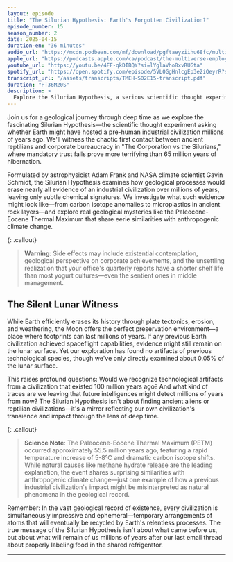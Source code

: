 ```yaml
---
layout: episode
title: "The Silurian Hypothesis: Earth's Forgotten Civilization?"
episode_number: 15
season_number: 2
date: 2025-04-15
duration-en: "36 minutes"
audio_url: "https://mcdn.podbean.com/mf/download/pgftaeyziihu68fc/multiverse-employee-handbook-s02e15-silurian-hypothesis.mp3"
apple_url: "https://podcasts.apple.com/ca/podcast/the-multiverse-employee-handbook/id1764134739?i=1000703661287"
youtube_url: "https://youtu.be/4FF-qkDIBQY?si=lYglaVho8xvRUGta"
spotify_url: "https://open.spotify.com/episode/5VL0GgHnlcgEp3e2iQeyrR?si=xSaDlrZjTwKFPpTGbLQc2w"
transcript_url: "/assets/transcripts/TMEH-S02E15-transcript.pdf"
duration: "PT36M20S"
description: >
  Explore the Silurian Hypothesis, a serious scientific thought experiment questioning whether an industrial civilization might have existed millions of years before humans—and if so, how would we know? Also featuring corporate reptilians, yogurt-based management, and a familiar doctor with a blue box.
---
```


Join us for a geological journey through deep time as we explore the fascinating Silurian Hypothesis—the scientific thought experiment asking whether Earth might have hosted a pre-human industrial civilization millions of years ago. We'll witness the chaotic first contact between ancient reptilians and corporate bureaucracy in "The Corporation vs the Silurians," where mandatory trust falls prove more terrifying than 65 million years of hibernation.

Formulated by astrophysicist Adam Frank and NASA climate scientist Gavin Schmidt, the Silurian Hypothesis examines how geological processes would erase nearly all evidence of an industrial civilization over millions of years, leaving only subtle chemical signatures. We investigate what such evidence might look like—from carbon isotope anomalies to microplastics in ancient rock layers—and explore real geological mysteries like the Paleocene-Eocene Thermal Maximum that share eerie similarities with anthropogenic climate change.

{: .callout}
> **Warning**: Side effects may include existential contemplation, geological perspective on corporate achievements, and the unsettling realization that your office's quarterly reports have a shorter shelf life than most yogurt cultures—even the sentient ones in middle management.

## The Silent Lunar Witness
While Earth efficiently erases its history through plate tectonics, erosion, and weathering, the Moon offers the perfect preservation environment—a place where footprints can last millions of years. If any previous Earth civilization achieved spaceflight capabilities, evidence might still remain on the lunar surface. Yet our exploration has found no artifacts of previous technological species, though we've only directly examined about 0.05% of the lunar surface.

This raises profound questions: Would we recognize technological artifacts from a civilization that existed 100 million years ago? And what kind of traces are we leaving that future intelligences might detect millions of years from now? The Silurian Hypothesis isn't about finding ancient aliens or reptilian civilizations—it's a mirror reflecting our own civilization's transience and impact through the lens of deep time.

{: .callout}
> **Science Note**: The Paleocene-Eocene Thermal Maximum (PETM) occurred approximately 55.5 million years ago, featuring a rapid temperature increase of 5-8°C and dramatic carbon isotope shifts. While natural causes like methane hydrate release are the leading explanation, the event shares surprising similarities with anthropogenic climate change—just one example of how a previous industrial civilization's impact might be misinterpreted as natural phenomena in the geological record.

Remember: In the vast geological record of existence, every civilization is simultaneously impressive and ephemeral—temporary arrangements of atoms that will eventually be recycled by Earth's relentless processes. The true message of the Silurian Hypothesis isn't about what came before us, but about what will remain of us millions of years after our last email thread about properly labeling food in the shared refrigerator.

---

